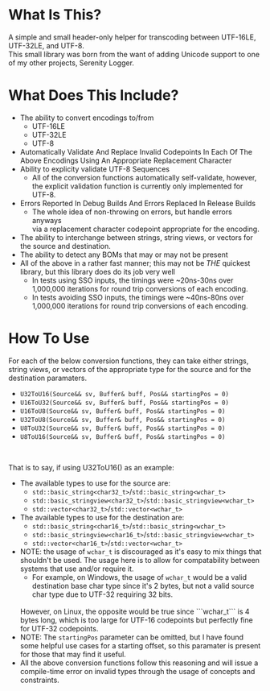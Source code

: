 # What Is This?
A simple and small header-only helper for transcoding between UTF-16LE, UTF-32LE, and UTF-8.<br>
This small library was born from the want of adding Unicode support to one of my other projects, Serenity Logger.<br>

# What Does This Include?
- The ability to convert encodings to/from
  * UTF-16LE
  * UTF-32LE
  * UTF-8
- Automatically Validate And Replace Invalid Codepoints In Each Of The Above Encodings Using An Appropriate Replacement Character 
- Ability to explicity validate UTF-8 Sequences
  - All of the conversion functions automatically self-validate, however, the explicit validation function is currently only implemented for UTF-8.
- Errors Reported In Debug Builds And Errors Replaced In Release Builds 
  * The whole idea of non-throwing on errors, but handle errors anyways<br>
    via a replacement character codepoint appropriate for the encoding.
- The ability to interchange between strings, string views, or vectors for the source and destination.
- The ability to detect any BOMs that may or may not be present
- All of the above in a rather fast manner; this may not be *THE* quickest library, but this library does do its job very well
  - In tests using SSO inputs, the timings were ~20ns-30ns over 1,000,000 iterations for round trip conversions of each encoding.
  - In tests avoiding SSO inputs, the timings were ~40ns-80ns over 1,000,000 iterations for round trip conversions of each encoding.

# How To Use

For each of the below conversion functions, they can take either strings, string views, or vectors of the appropriate type for the source and for the destination paramaters.
- ```U32ToU16(Source&& sv, Buffer& buff, Pos&& startingPos = 0)```
- ```U16ToU32(Source&& sv, Buffer& buff, Pos&& startingPos = 0)```
- ```U16ToU8(Source&& sv, Buffer& buff, Pos&& startingPos = 0)```
- ```U32ToU8(Source&& sv, Buffer& buff, Pos&& startingPos = 0)```
- ```U8ToU32(Source&& sv, Buffer& buff, Pos&& startingPos = 0)```
- ```U8ToU16(Source&& sv, Buffer& buff, Pos&& startingPos = 0)```
<br>

That is to say, if using U32ToU16() as an example: 
- The available types to use for the source are:
  - ```std::basic_string<char32_t>```/```std::basic_string<wchar_t>```
  - ```std::basic_stringview<char32_t>```/```std::basic_stringview<wchar_t>```
  - ```std::vector<char32_t>```/```std::vector<wchar_t>```
- The available types to use for the destination are:
  - ```std::basic_string<char16_t>```/```std::basic_string<wchar_t>```
  - ```std::basic_stringview<char16_t>```/```std::basic_stringview<wchar_t>```
  - ```std::vector<char16_t>```/```std::vector<wchar_t>```
- NOTE: the usage of ```wchar_t``` is discouraged as it's easy to mix things that shouldn't be used. The usage here is to allow for compatability between systems that use and/or require it.
  - For example, on Windows, the usage of ```wchar_t``` would be a valid destination base char type since it's 2 bytes, but not a valid source char type due to UTF-32 requiring 32 bits.
  <br>
  However, on Linux, the opposite would be true since ```wchar_t``` is 4 bytes long, which is too large for UTF-16 codepoints but perfectly fine for UTF-32 codepoints.
- NOTE: The ```startingPos``` parameter can be omitted, but I have found some helpful use cases for a starting offset, so this paramater is present for those that may find it useful.
- All the above conversion functions follow this reasoning and will issue a compile-time error on invalid types through the usage of concepts and constraints.    
  
